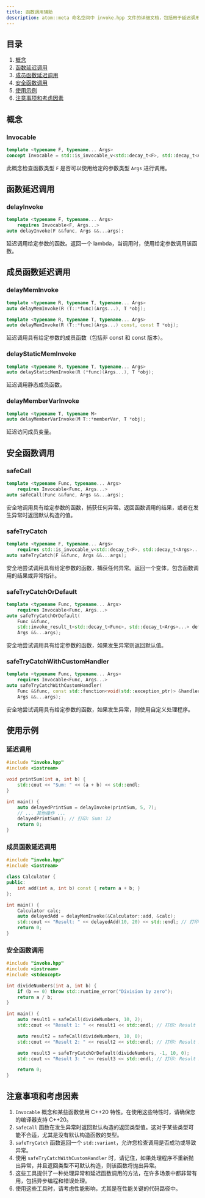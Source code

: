 ```yaml
---
title: 函数调用辅助
description: atom::meta 命名空间中 invoke.hpp 文件的详细文档，包括用于延迟调用、安全函数调用、成员函数调用和异常处理的实用函数。
---
```


## 目录

1. [概念](#概念)
2. [函数延迟调用](#函数延迟调用)
3. [成员函数延迟调用](#成员函数延迟调用)
4. [安全函数调用](#安全函数调用)
5. [使用示例](#使用示例)
6. [注意事项和考虑因素](#注意事项和考虑因素)

## 概念

### Invocable

```cpp
template <typename F, typename... Args>
concept Invocable = std::is_invocable_v<std::decay_t<F>, std::decay_t<Args>...>;
```

此概念检查函数类型 `F` 是否可以使用给定的参数类型 `Args` 进行调用。

## 函数延迟调用

### delayInvoke

```cpp
template <typename F, typename... Args>
    requires Invocable<F, Args...>
auto delayInvoke(F &&func, Args &&...args);
```

延迟调用给定参数的函数。返回一个 lambda，当调用时，使用给定参数调用该函数。

## 成员函数延迟调用

### delayMemInvoke

```cpp
template <typename R, typename T, typename... Args>
auto delayMemInvoke(R (T::*func)(Args...), T *obj);

template <typename R, typename T, typename... Args>
auto delayMemInvoke(R (T::*func)(Args...) const, const T *obj);
```

延迟调用具有给定参数的成员函数（包括非 const 和 const 版本）。

### delayStaticMemInvoke

```cpp
template <typename R, typename T, typename... Args>
auto delayStaticMemInvoke(R (*func)(Args...), T *obj);
```

延迟调用静态成员函数。

### delayMemberVarInvoke

```cpp
template <typename T, typename M>
auto delayMemberVarInvoke(M T::*memberVar, T *obj);
```

延迟访问成员变量。

## 安全函数调用

### safeCall

```cpp
template <typename Func, typename... Args>
    requires Invocable<Func, Args...>
auto safeCall(Func &&func, Args &&...args);
```

安全地调用具有给定参数的函数，捕获任何异常。返回函数调用的结果，或者在发生异常时返回默认构造的值。

### safeTryCatch

```cpp
template <typename F, typename... Args>
    requires std::is_invocable_v<std::decay_t<F>, std::decay_t<Args>...>
auto safeTryCatch(F &&func, Args &&...args);
```

安全地尝试调用具有给定参数的函数，捕获任何异常。返回一个变体，包含函数调用的结果或异常指针。

### safeTryCatchOrDefault

```cpp
template <typename Func, typename... Args>
    requires Invocable<Func, Args...>
auto safeTryCatchOrDefault(
    Func &&func,
    std::invoke_result_t<std::decay_t<Func>, std::decay_t<Args>...> default_value,
    Args &&...args);
```

安全地尝试调用具有给定参数的函数，如果发生异常则返回默认值。

### safeTryCatchWithCustomHandler

```cpp
template <typename Func, typename... Args>
    requires Invocable<Func, Args...>
auto safeTryCatchWithCustomHandler(
    Func &&func, const std::function<void(std::exception_ptr)> &handler,
    Args &&...args);
```

安全地尝试调用具有给定参数的函数，如果发生异常，则使用自定义处理程序。

## 使用示例

### 延迟调用

```cpp
#include "invoke.hpp"
#include <iostream>

void printSum(int a, int b) {
    std::cout << "Sum: " << (a + b) << std::endl;
}

int main() {
    auto delayedPrintSum = delayInvoke(printSum, 5, 7);
    // ... 其他操作 ...
    delayedPrintSum(); // 打印: Sum: 12
    return 0;
}
```

### 成员函数延迟调用

```cpp
#include "invoke.hpp"
#include <iostream>

class Calculator {
public:
    int add(int a, int b) const { return a + b; }
};

int main() {
    Calculator calc;
    auto delayedAdd = delayMemInvoke(&Calculator::add, &calc);
    std::cout << "Result: " << delayedAdd(10, 20) << std::endl; // 打印: Result: 30
    return 0;
}
```

### 安全函数调用

```cpp
#include "invoke.hpp"
#include <iostream>
#include <stdexcept>

int divideNumbers(int a, int b) {
    if (b == 0) throw std::runtime_error("Division by zero");
    return a / b;
}

int main() {
    auto result1 = safeCall(divideNumbers, 10, 2);
    std::cout << "Result 1: " << result1 << std::endl; // 打印: Result 1: 5

    auto result2 = safeCall(divideNumbers, 10, 0);
    std::cout << "Result 2: " << result2 << std::endl; // 打印: Result 2: 0（默认 int 值）

    auto result3 = safeTryCatchOrDefault(divideNumbers, -1, 10, 0);
    std::cout << "Result 3: " << result3 << std::endl; // 打印: Result 3: -1

    return 0;
}
```

## 注意事项和考虑因素

1. `Invocable` 概念和某些函数使用 C++20 特性。在使用这些特性时，请确保您的编译器支持 C++20。
2. `safeCall` 函数在发生异常时返回默认构造的返回类型值。这对于某些类型可能不合适，尤其是没有默认构造函数的类型。
3. `safeTryCatch` 函数返回一个 `std::variant`，允许您检查调用是否成功或导致异常。
4. 使用 `safeTryCatchWithCustomHandler` 时，请记住，如果处理程序不重新抛出异常，并且返回类型不可默认构造，则该函数将抛出异常。
5. 这些工具提供了一种处理异常和延迟函数调用的方法，在许多场景中都非常有用，包括异步编程和错误处理。
6. 使用这些工具时，请考虑性能影响，尤其是在性能关键的代码路径中。
